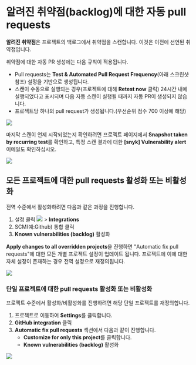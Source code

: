 # 알려진 취약점(backlog)에 대한 자동 pull requests

**알려진 취약점**은 프로젝트의 백로그에서 취약점을 스캔합니다. 이것은 이전에 선언된 취약점입니다.

취약점에 대한 자동 PR 생성에는 다음 규칙이 적용됩니다.

* Pull requests는 **Test & Automated Pull Request Frequency**(아래 스크린샷 참조) 설정을 기반으로 생성됩니다.
* 스캔이 수동으로 실행되는 경우(프로젝트에 대해 **Retest now** 클릭) 24시간 내에 실행되었다고 표시되며 다음 자동 스캔이 실행될 때까지 자동 PR이 생성되지 않습니다.
* 프로젝트당 하나의 pull request가 생성됩니다.(우선순위 점수 700 이상에 해당)

![](../../../.gitbook/assets/os1.png)

마지막 스캔이 언제 시작되었는지 확인하려면 프로젝트 페이지에서 **Snapshot taken by recurring test**를 확인하고, 특정 스캔 결과에 대한 **\[snyk] Vulnerability alert** 이메일도 확인하십시오.

![](../../../.gitbook/assets/os2.png)

## 모든 프로젝트에 대한 pull requests 활성화 또는 비활성화

전역 수준에서 활성화하려면 다음과 같은 과정을 진행합니다.

1. 설정 클릭 ![](../../../.gitbook/assets/cog\_icon.png) > **Integrations**
2. SCM(예:Github) 통합 클릭
3. **Known vulnerabilities (backlog)** 활성화

**Apply changes to all overridden projects**을 진행하면 "Automatic fix pull requests"에 대한 모든 개별 프로젝트 설정이 업데이트 됩니다. 프로젝트에 이에 대한 자체 설정이 존재하는 경우 전역 설정으로 재정의됩니다.

![](../../../.gitbook/assets/screen\_shot\_2021-05-24\_at\_12.23.38\_pm.png)

### 단일 프로젝트에 대한 pull requests 활성화 또는 비활성화

프로젝트 수준에서 활성화/비활성화를 진행하려면 해당 단일 프로젝트를 재정의합니다.

1. 프로젝트로 이동하여 **Settings**를 클릭합니다.
2. **GitHub integration** 클릭
3. **Automatic fix pull requests** 섹션에서 다음과 같이 진행합니다.
   * **Customize for only this project**를 클릭합니다.
   * **Known vulnerabilities (backlog)** 활성화

![](../../../.gitbook/assets/os3.png)

